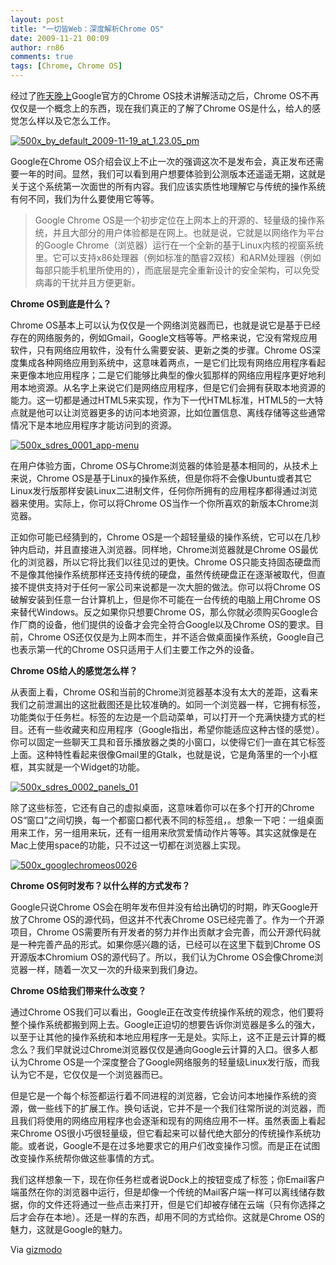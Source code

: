 ```yaml
---
layout: post
title: "一切皆Web：深度解析Chrome OS"
date: 2009-11-21 00:09
author: rn86
comments: true
tags: [Chrome, Chrome OS]
---
```

经过了[昨天晚上](http://www.chromi.org/archives/2047)Google官方的Chrome OS技术讲解活动之后，Chrome OS不再仅仅是一个概念上的东西，现在我们真正的了解了Chrome OS是什么，给人的感觉怎么样以及它怎么工作。

<a href="http://img.chromi.org/2009/11/500x_by_default_2009-11-19_at_1.23.05_pm.jpg">![500x_by_default_2009-11-19_at_1.23.05_pm](http://img.chromi.org/2009/11/500x_by_default_2009-11-19_at_1.23.05_pm.jpg "500x_by_default_2009-11-19_at_1.23.05_pm")</a>

Google在Chrome OS介绍会议上不止一次的强调这次不是发布会，真正发布还需要一年的时间。显然，我们可以看到用户想要体验到公测版本还遥遥无期，这就是关于这个系统第一次面世的所有内容。我们应该实质性地理解它与传统的操作系统有何不同，我们为什么要使用它等等。



>Google Chrome OS是一个初步定位在上网本上的开源的、轻量级的操作系统，并且大部分的用户体验都是在网上。也就是说，它就是以网络作为平台的Google Chrome（浏览器）运行在一个全新的基于Linux内核的视窗系统里。它可以支持x86处理器（例如标准的酷睿2双核）和ARM处理器（例如每部只能手机里所使用的），而底层是完全重新设计的安全架构，可以免受病毒的干扰并且方便更新。



**Chrome OS到底是什么？**

Chrome OS基本上可以认为仅仅是一个网络浏览器而已，也就是说它是基于已经存在的网络服务的，例如Gmail，Google文档等等。严格来说，它没有常规应用软件，只有网络应用软件，没有什么需要安装、更新之类的步骤。Chrome OS深度集成各种网络应用到系统中，这意味着两点，一是它们比现有网络应用程序看起来更像本地应用程序；二是它们能够比典型的像火狐那样的网络应用程序更好地利用本地资源。从名字上来说它们是网络应用程序，但是它们会拥有获取本地资源的能力。这一切都是通过HTML5来实现，作为下一代HTML标准，HTML5的一大特点就是他可以让浏览器更多的访问本地资源，比如位置信息、离线存储等这些通常情况下是本地应用程序才能访问到的资源。<!--more-->

<a href="http://img.chromi.org/2009/11/500x_sdres_0001_app-menu.jpg">![500x_sdres_0001_app-menu](http://img.chromi.org/2009/11/500x_sdres_0001_app-menu.jpg "500x_sdres_0001_app-menu")</a>

在用户体验方面，Chrome OS与Chrome浏览器的体验是基本相同的，从技术上来说，Chrome OS是基于Linux的操作系统，但是你将不会像Ubuntu或者其它Linux发行版那样安装Linux二进制文件，任何你所拥有的应用程序都得通过浏览器来使用。实际上，你可以将Chrome OS当作一个你所喜欢的新版本Chrome浏览器。

正如你可能已经猜到的，Chrome OS是一个超轻量级的操作系统，它可以在几秒钟内启动，并且直接进入浏览器。同样地，Chrome浏览器就是Chrome OS最优化的浏览器，所以它将比我们以往见过的更快。Chrome OS只能支持固态硬盘而不是像其他操作系统那样还支持传统的硬盘，虽然传统硬盘正在逐渐被取代，但直接不提供支持对于任何一家公司来说都是一次大胆的做法。你可以将Chrome OS破解安装到任意一台计算机上，但是你不可能在一台传统的电脑上用Chrome OS来替代Windows。反之如果你只想要Chrome OS，那么你就必须购买Google合作厂商的设备，他们提供的设备才会完全符合Google以及Chrome OS的要求。目前，Chrome OS还仅仅是为上网本而生，并不适合做桌面操作系统，Google自己也表示第一代的Chrome OS只适用于人们主要工作之外的设备。

**Chrome OS给人的感觉怎么样？**

从表面上看，Chrome OS和当前的Chrome浏览器基本没有太大的差距，这看来我们之前泄漏出的这批截图还是比较准确的。如同一个浏览器一样，它拥有标签，功能类似于任务栏。标签的左边是一个启动菜单，可以打开一个充满快捷方式的栏目。还有一些收藏夹和应用程序（Google指出，希望你能适应这种古怪的感觉）。你可以固定一些聊天工具和音乐播放器之类的小窗口，以使得它们一直在其它标签上面。这种特性看起来很像Gmail里的Gtalk，也就是说，它是角落里的一个小框框，其实就是一个Widget的功能。

<a href="http://img.chromi.org/2009/11/500x_sdres_0002_panels_01.jpg">![500x_sdres_0002_panels_01](http://img.chromi.org/2009/11/500x_sdres_0002_panels_01.jpg "500x_sdres_0002_panels_01")</a>

除了这些标签，它还有自己的虚拟桌面，这意味着你可以在多个打开的Chrome OS“窗口”之间切换，每一个都窗口都代表不同的标签组，。想象一下吧：一组桌面用来工作，另一组用来玩，还有一组用来欣赏爱情动作片等等。其实这就像是在Mac上使用space的功能，只不过这一切都在浏览器上实现。

<a href="http://img.chromi.org/2009/11/500x_googlechromeos0026.jpg">![500x_googlechromeos0026](http://img.chromi.org/2009/11/500x_googlechromeos0026.jpg "500x_googlechromeos0026")</a>

**Chrome OS何时发布？以什么样的方式发布？**

Google只说Chrome OS会在明年发布但并没有给出确切的时期，昨天Google开放了Chrome OS的源代码，但这并不代表Chrome OS已经完善了。作为一个开源项目，Chrome OS需要所有开发者的努力并作出贡献才会完善，而公开源代码就是一种完善产品的形式。如果你感兴趣的话，已经可以在这里下载到Chrome OS开源版本Chromium OS的源代码了。所以，我们认为Chrome OS会像Chrome浏览器一样，随着一次又一次的升级来到我们身边。

**Chrome OS给我们带来什么改变？**

通过Chrome OS我们可以看出，Google正在改变传统操作系统的观念，他们要将整个操作系统都搬到网上去。Google正迫切的想要告诉你浏览器是多么的强大，以至于让其他的操作系统和本地应用程序一无是处。实际上，这不正是云计算的概念么？我们早就说过Chrome浏览器仅仅是通向Google云计算的入口。很多人都认为Chrome OS是一个深度整合了Google网络服务的轻量级Linux发行版，而我认为它不是，它仅仅是一个浏览器而已。

但是它是一个每个标签都运行着不同进程的浏览器，它会访问本地操作系统的资源，做一些线下的扩展工作。换句话说，它并不是一个我们往常所说的浏览器，而且我们将使用的网络应用程序也会逐渐和现有的网络应用不一样。虽然表面上看起来Chrome OS很小巧很轻量级，但它看起来可以替代绝大部分的传统操作系统功能。或者说，Google不是在过多地要求它的用户们改变操作习惯。而是正在试图改变操作系统帮你做这些事情的方式。

我们这样想象一下，现在你任务栏或者说Dock上的按钮变成了标签；你Email客户端虽然在你的浏览器中运行，但是却像一个传统的Mail客户端一样可以离线储存数据，你的文件还将通过一些点击来打开，但是它们却被存储在云端（只有你选择之后才会存在本地）。还是一样的东西，却用不同的方式给你。这就是Chrome OS的魅力，这就是Google的魅力。

Via [gizmodo](http://gizmodo.com/5408504/everything-you-need-to-know-about-chrome-os)
